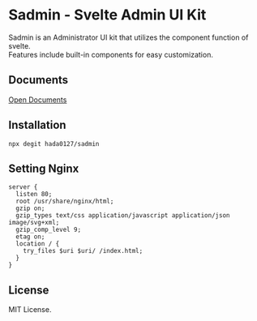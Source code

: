 # Sadmin - Svelte Admin UI Kit
Sadmin is an Administrator UI kit that utilizes the component function of svelte.   
Features include built-in components for easy customization.   
## Documents
[Open Documents](http://sadmin.tarucy.net/)

## Installation
```
npx degit hada0127/sadmin
```
## Setting Nginx
```
server {
  listen 80;
  root /usr/share/nginx/html;
  gzip on;
  gzip_types text/css application/javascript application/json image/svg+xml;
  gzip_comp_level 9;
  etag on;
  location / {
    try_files $uri $uri/ /index.html;
  }
}  
```

## License
MIT License.

